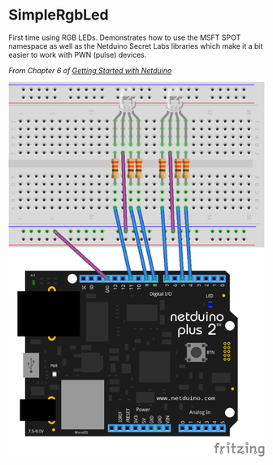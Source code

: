 SimpleRgbLed
============

First time using RGB LEDs. Demonstrates how to use the MSFT SPOT namespace as well as the Netduino Secret Labs libraries which make it a bit easier to work with PWN (pulse) devices.

*From Chapter 6 of [Getting Started with Netduino](http://www.amazon.com/Getting-Started-Netduino-Chris-Walker-ebook/dp/B00DBIEYTG/ref=sr_1_1)*

![](SimpleRgbLed_bb.png)
